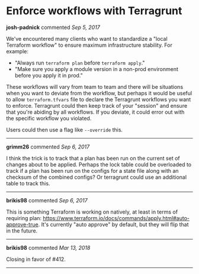 # Enforce workflows with Terragrunt

**josh-padnick** commented *Sep 5, 2017*

We've encountered many clients who want to standardize a "local Terraform workflow" to ensure maximum infrastructure stability. For example:

- "Always run `terraform plan` before `terraform apply`."
- "Make sure you apply a module version in a non-prod environment before you apply it in prod."

These workflows will vary from team to team and there will be situations when you want to deviate from the workflow, but perhaps it would be useful to allow `terraform.tfvars` file to declare the Terragrunt workflows you want to enforce. Terragrunt could then keep track of your "session" and ensure that you're abiding by all workflows. If you deviate, it could error out with the specific workflow you violated.

Users could then use a flag like `--override` this.
<br />
***


**grimm26** commented *Sep 6, 2017*

I think the trick is to track that a plan has been run on the current set of changes about to be applied.  Perhaps the lock table could be overloaded to track if a plan has been run on the configs for a state file along with an checksum of the combined configs?  Or terragrunt could use an additional table to track this.
***

**brikis98** commented *Sep 6, 2017*

This is something Terraform is working on natively, at least in terms of requiring plan: https://www.terraform.io/docs/commands/apply.html#auto-approve-true. It's currently "auto approve" by default, but they will flip that in the future.
***

**brikis98** commented *Mar 13, 2018*

Closing in favor of #412.
***

